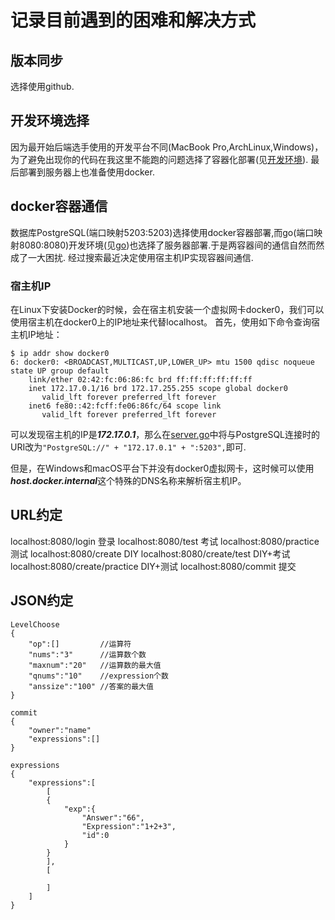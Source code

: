 # 记录目前遇到的困难和解决方式


## 版本同步
选择使用github.

## 开发环境选择
因为最开始后端选手使用的开发平台不同(MacBook Pro,ArchLinux,Windows)，为了避免出现你的代码在我这里不能跑的问题选择了容器化部署(见[开发环境](docker-compose-dev.yml)).
最后部署到服务器上也准备使用docker.

## docker容器通信
数据库PostgreSQL(端口映射5203:5203)选择使用docker容器部署,而go(端口映射8080:8080)开发环境(见[go](server/Dockerfile))也选择了服务器部署.于是两容器间的通信自然而然成了一大困扰.
经过搜索最近决定使用宿主机IP实现容器间通信.
### 宿主机IP
在Linux下安装Docker的时候，会在宿主机安装一个虚拟网卡docker0，我们可以使用宿主机在docker0上的IP地址来代替localhost。
首先，使用如下命令查询宿主机IP地址：
```
$ ip addr show docker0
6: docker0: <BROADCAST,MULTICAST,UP,LOWER_UP> mtu 1500 qdisc noqueue state UP group default 
    link/ether 02:42:fc:06:86:fc brd ff:ff:ff:ff:ff:ff
    inet 172.17.0.1/16 brd 172.17.255.255 scope global docker0
       valid_lft forever preferred_lft forever
    inet6 fe80::42:fcff:fe06:86fc/64 scope link 
       valid_lft forever preferred_lft forever

```
可以发现宿主机的IP是***172.17.0.1***，那么在[server.go](server/server.go)中将与PostgreSQL连接时的URI改为`"PostgreSQL://" + "172.17.0.1" + ":5203",`即可.

但是，在Windows和macOS平台下并没有docker0虚拟网卡，这时候可以使用***host.docker.internal***这个特殊的DNS名称来解析宿主机IP。

## URL约定
localhost:8080/login            登录
localhost:8080/test             考试
localhost:8080/practice         测试
localhost:8080/create           DIY
localhost:8080/create/test      DIY+考试
localhost:8080/create/practice  DIY+测试
localhost:8080/commit           提交

## JSON约定
```
LevelChoose
{
    "op":[]         //运算符
    "nums":"3"      //运算数个数
    "maxnum":"20"   //运算数的最大值
    "qnums":"10"    //expression个数
    "anssize":"100" //答案的最大值
}

commit
{
    "owner":"name"
    "expressions":[]
}

expressions
{
    "expressions":[
        [
        {
            "exp":{
                "Answer":"66",
                "Expression":"1+2+3",
                "id":0
            }
        }
        ],
        [

        ]
    ]
}
```
